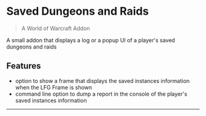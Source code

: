 # Saved Dungeons and Raids
> A World of Warcraft Addon

A small addon that displays a log or a popup UI of a player's saved dungeons and raids

## Features
- option to show a frame that displays the saved instances information when the LFG Frame is shown
- command line option to dump a report in the console of the player's saved instances information

----